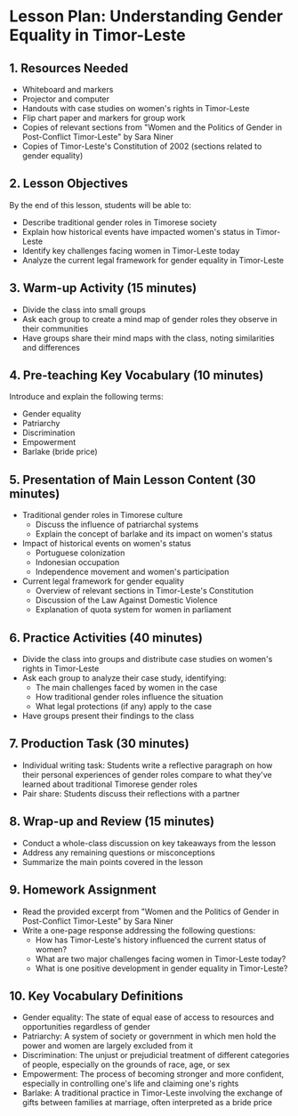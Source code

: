 # Lesson Plan: Understanding Gender Equality in Timor-Leste

## 1. Resources Needed

- Whiteboard and markers
- Projector and computer
- Handouts with case studies on women's rights in Timor-Leste
- Flip chart paper and markers for group work
- Copies of relevant sections from "Women and the Politics of Gender in Post-Conflict Timor-Leste" by Sara Niner
- Copies of Timor-Leste's Constitution of 2002 (sections related to gender equality)

## 2. Lesson Objectives

By the end of this lesson, students will be able to:
- Describe traditional gender roles in Timorese society
- Explain how historical events have impacted women's status in Timor-Leste
- Identify key challenges facing women in Timor-Leste today
- Analyze the current legal framework for gender equality in Timor-Leste

## 3. Warm-up Activity (15 minutes)

- Divide the class into small groups
- Ask each group to create a mind map of gender roles they observe in their communities
- Have groups share their mind maps with the class, noting similarities and differences

## 4. Pre-teaching Key Vocabulary (10 minutes)

Introduce and explain the following terms:
- Gender equality
- Patriarchy
- Discrimination
- Empowerment
- Barlake (bride price)

## 5. Presentation of Main Lesson Content (30 minutes)

- Traditional gender roles in Timorese culture
  * Discuss the influence of patriarchal systems
  * Explain the concept of barlake and its impact on women's status
- Impact of historical events on women's status
  * Portuguese colonization
  * Indonesian occupation
  * Independence movement and women's participation
- Current legal framework for gender equality
  * Overview of relevant sections in Timor-Leste's Constitution
  * Discussion of the Law Against Domestic Violence
  * Explanation of quota system for women in parliament

## 6. Practice Activities (40 minutes)

- Divide the class into groups and distribute case studies on women's rights in Timor-Leste
- Ask each group to analyze their case study, identifying:
  * The main challenges faced by women in the case
  * How traditional gender roles influence the situation
  * What legal protections (if any) apply to the case
- Have groups present their findings to the class

## 7. Production Task (30 minutes)

- Individual writing task: Students write a reflective paragraph on how their personal experiences of gender roles compare to what they've learned about traditional Timorese gender roles
- Pair share: Students discuss their reflections with a partner

## 8. Wrap-up and Review (15 minutes)

- Conduct a whole-class discussion on key takeaways from the lesson
- Address any remaining questions or misconceptions
- Summarize the main points covered in the lesson

## 9. Homework Assignment

- Read the provided excerpt from "Women and the Politics of Gender in Post-Conflict Timor-Leste" by Sara Niner
- Write a one-page response addressing the following questions:
  * How has Timor-Leste's history influenced the current status of women?
  * What are two major challenges facing women in Timor-Leste today?
  * What is one positive development in gender equality in Timor-Leste?

## 10. Key Vocabulary Definitions

- Gender equality: The state of equal ease of access to resources and opportunities regardless of gender
- Patriarchy: A system of society or government in which men hold the power and women are largely excluded from it
- Discrimination: The unjust or prejudicial treatment of different categories of people, especially on the grounds of race, age, or sex
- Empowerment: The process of becoming stronger and more confident, especially in controlling one's life and claiming one's rights
- Barlake: A traditional practice in Timor-Leste involving the exchange of gifts between families at marriage, often interpreted as a bride price